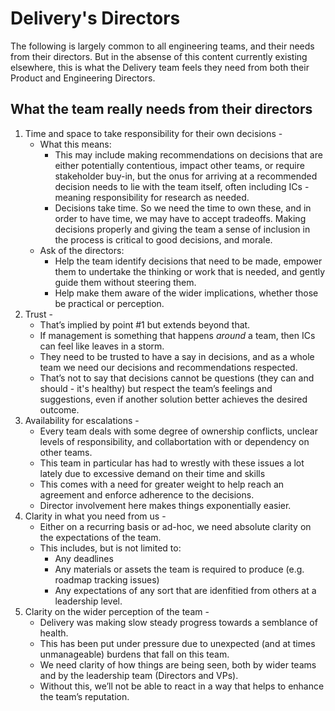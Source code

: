 # Delivery's Directors

The following is largely common to all engineering teams, and their needs from their directors. But in the absense of this content currently existing elsewhere, this is what the Delivery team feels they need from both their Product and Engineering Directors.

## What the team really needs from their directors

1. Time and space to take responsibility for their own decisions -
   - What this means:
     - This may include making recommendations on decisions that are either potentially contentious, impact other teams, or require stakeholder buy-in, but the onus for arriving at a recommended decision needs to lie with the team itself, often including ICs - meaning responsibility for research as needed.
     - Decisions take time. So we need the time to own these, and in order to have time, we may have to accept tradeoffs. Making decisions properly and giving the team a sense of inclusion in the process is critical to good decisions, and morale.
   - Ask of the directors:
     - Help the team identify decisions that need to be made, empower them to undertake the thinking or work that is needed, and gently guide them without steering them.
     - Help make them aware of the wider implications, whether those be practical or perception.
1. Trust -
   - That’s implied by point #1 but extends beyond that.
   - If management is something that happens _around_ a team, then ICs can feel like leaves in a storm.
   - They need to be trusted to have a say in decisions, and as a whole team we need our decisions and recommendations respected.
   - That’s not to say that decisions cannot be questions (they can and should - it's healthy) but respect the team’s feelings and suggestions, even if another solution better achieves the desired outcome.
1. Availability for escalations -
   - Every team deals with some degree of ownership conflicts, unclear levels of responsibility, and collabortation with or dependency on other teams.
   - This team in particular has had to wrestly with these issues a lot lately due to excessive demand on their time and skills
   - This comes with a need for greater weight to help reach an agreement and enforce adherence to the decisions.
   - Director involvement here makes things exponentially easier.
1. Clarity in what you need from us -
   - Either on a recurring basis or ad-hoc, we need absolute clarity on the expectations of the team.
   - This includes, but is not limited to:
     - Any deadlines
     - Any materials or assets the team is required to produce (e.g. roadmap tracking issues)
     - Any expectations of any sort that are idenfitied from others at a leadership level.
1. Clarity on the wider perception of the team -
   - Delivery was making slow steady progress towards a semblance of health.
   - This has been put under pressure due to unexpected (and at times unmanageable) burdens that fall on this team.
   - We need clarity of how things are being seen, both by wider teams and by the leadership team (Directors and VPs).
   - Without this, we’ll not be able to react in a way that helps to enhance the team’s reputation.
